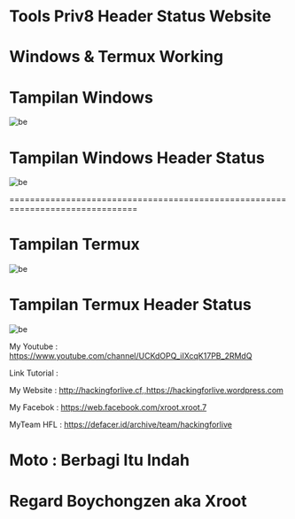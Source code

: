 # Tools Priv8 Header Status Website

# Windows & Termux Working

# Tampilan Windows
![be](https://raw.githubusercontent.com/boychongzen18/HeaderStatus/master/github1.png)
# Tampilan Windows Header Status
![be](https://raw.githubusercontent.com/boychongzen18/HeaderStatus/master/github.png)

===============================================================================

# Tampilan Termux
![be](https://raw.githubusercontent.com/boychongzen18/HeaderStatus/master/logoheader.jpg)
# Tampilan Termux Header Status
![be](https://raw.githubusercontent.com/boychongzen18/HeaderStatus/master/headerstatus.jpg)


My Youtube    : https://www.youtube.com/channel/UCKdOPQ_iIXcqK17PB_2RMdQ

Link Tutorial : 

My Website    : http://hackingforlive.cf,,https://hackingforlive.wordpress.com

My Facebok    : https://web.facebook.com/xroot.xroot.7

MyTeam HFL    : https://defacer.id/archive/team/hackingforlive

# Moto : Berbagi Itu Indah

# Regard Boychongzen aka Xroot
